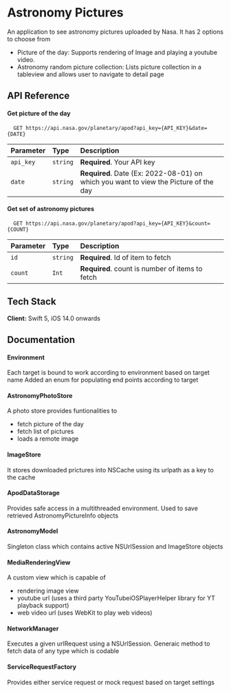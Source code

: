
# Astronomy Pictures

An application to see astronomy pictures uploaded by Nasa. It has 2 options to choose from 
- Picture of the day: Supports rendering of Image and playing a youtube video.
- Astronomy random picture collection: Lists picture collection in a tableview and allows user to navigate to detail page

## API Reference

#### Get picture of the day

```http
  GET https://api.nasa.gov/planetary/apod?api_key={API_KEY}&date={DATE}
```

| Parameter | Type     | Description                |
| :-------- | :------- | :------------------------- |
| `api_key` | `string` | **Required**. Your API key |
| `date`    | `string` | **Required**. Date (Ex: 2022-08-01) on which you want to view the Picture of the day |

#### Get set of astronomy pictures

```http
  GET https://api.nasa.gov/planetary/apod?api_key={API_KEY}&count={COUNT}
```

| Parameter | Type     | Description                       |
| :-------- | :------- | :-------------------------------- |
| `id`      | `string` | **Required**. Id of item to fetch |
| `count`   | `Int`    | **Required**. count is number of items to fetch |


## Tech Stack

**Client:** Swift 5, iOS 14.0 onwards


## Documentation

#### Environment
Each target is bound to work according to environment based on target name
Added an enum for populating end points according to target


#### AstronomyPhotoStore
A photo store provides funtionalities to 
- fetch picture of the day
- fetch list of pictures
- loads a remote image 

#### ImageStore
It stores downloaded prictures into NSCache using its urlpath as a key to the cache

#### ApodDataStorage
Provides safe access in a multithreaded environment. Used to save retrieved AstronomyPictureInfo objects

#### AstronomyModel
Singleton class which contains active NSUrlSession and ImageStore objects

#### MediaRenderingView
A custom view which is capable of 
- rendering image view
- youtube url (uses a third party YouTubeiOSPlayerHelper library for YT playback support)
- web video url (uses WebKit to play web videos)

#### NetworkManager
Executes a given urlRequest using a NSUrlSession. Generaic method to fetch data of any type which is codable

#### ServiceRequestFactory
Provides either service request or mock request based on target settings
